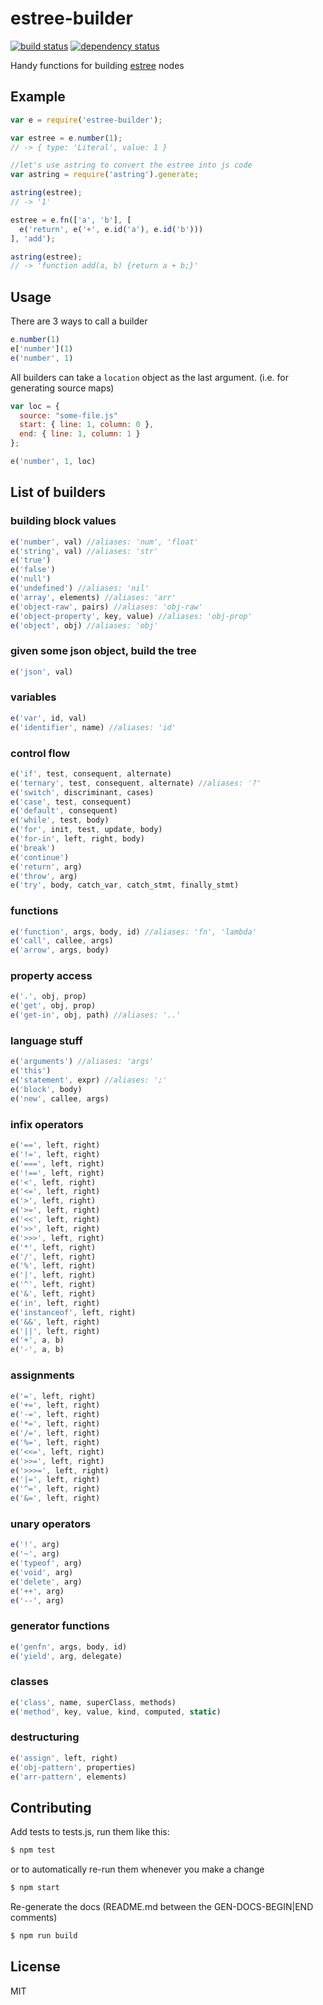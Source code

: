 # estree-builder

[![build status](https://secure.travis-ci.org/smallhelm/estree-builder.svg)](https://travis-ci.org/smallhelm/estree-builder)
[![dependency status](https://david-dm.org/smallhelm/estree-builder.svg)](https://david-dm.org/smallhelm/estree-builder)

Handy functions for building [estree](https://github.com/estree/estree/blob/master/spec.md) nodes

## Example

```js
var e = require('estree-builder');

var estree = e.number(1);
// -> { type: 'Literal', value: 1 }

//let's use astring to convert the estree into js code
var astring = require('astring').generate;

astring(estree);
// -> '1'

estree = e.fn(['a', 'b'], [
  e('return', e('+', e.id('a'), e.id('b')))
], 'add');

astring(estree);
// -> 'function add(a, b) {return a + b;}'
```

## Usage
There are 3 ways to call a builder
```js
e.number(1)
e['number'](1)
e('number', 1)
```
All builders can take a `location` object as the last argument. (i.e. for generating source maps)
```js
var loc = {
  source: "some-file.js"
  start: { line: 1, column: 0 },
  end: { line: 1, column: 1 }
};

e('number', 1, loc)
```

## List of builders

[//]: # (GEN-DOCS-BEGIN)

### building block values

```js
e('number', val) //aliases: 'num', 'float'
e('string', val) //aliases: 'str'
e('true')
e('false')
e('null')
e('undefined') //aliases: 'nil'
e('array', elements) //aliases: 'arr'
e('object-raw', pairs) //aliases: 'obj-raw'
e('object-property', key, value) //aliases: 'obj-prop'
e('object', obj) //aliases: 'obj'
```

### given some json object, build the tree

```js
e('json', val)
```

### variables

```js
e('var', id, val)
e('identifier', name) //aliases: 'id'
```

### control flow

```js
e('if', test, consequent, alternate)
e('ternary', test, consequent, alternate) //aliases: '?'
e('switch', discriminant, cases)
e('case', test, consequent)
e('default', consequent)
e('while', test, body)
e('for', init, test, update, body)
e('for-in', left, right, body)
e('break')
e('continue')
e('return', arg)
e('throw', arg)
e('try', body, catch_var, catch_stmt, finally_stmt)
```

### functions

```js
e('function', args, body, id) //aliases: 'fn', 'lambda'
e('call', callee, args)
e('arrow', args, body)
```

### property access

```js
e('.', obj, prop)
e('get', obj, prop)
e('get-in', obj, path) //aliases: '..'
```

### language stuff

```js
e('arguments') //aliases: 'args'
e('this')
e('statement', expr) //aliases: ';'
e('block', body)
e('new', callee, args)
```

### infix operators

```js
e('==', left, right)
e('!=', left, right)
e('===', left, right)
e('!==', left, right)
e('<', left, right)
e('<=', left, right)
e('>', left, right)
e('>=', left, right)
e('<<', left, right)
e('>>', left, right)
e('>>>', left, right)
e('*', left, right)
e('/', left, right)
e('%', left, right)
e('|', left, right)
e('^', left, right)
e('&', left, right)
e('in', left, right)
e('instanceof', left, right)
e('&&', left, right)
e('||', left, right)
e('+', a, b)
e('-', a, b)
```

### assignments

```js
e('=', left, right)
e('+=', left, right)
e('-=', left, right)
e('*=', left, right)
e('/=', left, right)
e('%=', left, right)
e('<<=', left, right)
e('>>=', left, right)
e('>>>=', left, right)
e('|=', left, right)
e('^=', left, right)
e('&=', left, right)
```

### unary operators

```js
e('!', arg)
e('~', arg)
e('typeof', arg)
e('void', arg)
e('delete', arg)
e('++', arg)
e('--', arg)
```

### generator functions

```js
e('genfn', args, body, id)
e('yield', arg, delegate)
```

### classes

```js
e('class', name, superClass, methods)
e('method', key, value, kind, computed, static)
```
### destructuring

```js
e('assign', left, right)
e('obj-pattern', properties)
e('arr-pattern', elements)
```

[//]: # (GEN-DOCS-END)

## Contributing

Add tests to tests.js, run them like this:
```sh
$ npm test
```
or to automatically re-run them whenever you make a change
```sh
$ npm start
```

Re-generate the docs (README.md between the GEN-DOCS-BEGIN|END comments)
```sh
$ npm run build
```

## License
MIT
